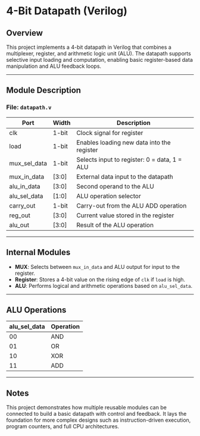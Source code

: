 # 4-Bit Datapath (Verilog)

## Overview

This project implements a 4-bit datapath in Verilog that combines a multiplexer, register, and arithmetic logic unit (ALU). The datapath supports selective input loading and computation, enabling basic register-based data manipulation and ALU feedback loops.

---

## Module Description

### File: `datapath.v`

| Port         | Width | Description                                  |
| ------------ | ----- | -------------------------------------------- |
| clk          | 1-bit | Clock signal for register                    |
| load         | 1-bit | Enables loading new data into the register   |
| mux_sel_data | 1-bit | Selects input to register: 0 = data, 1 = ALU |
| mux_in_data  | [3:0] | External data input to the datapath          |
| alu_in_data  | [3:0] | Second operand to the ALU                    |
| alu_sel_data | [1:0] | ALU operation selector                       |
| carry_out    | 1-bit | Carry-out from the ALU ADD operation         |
| reg_out      | [3:0] | Current value stored in the register         |
| alu_out      | [3:0] | Result of the ALU operation                  |

---

## Internal Modules

- **MUX**: Selects between `mux_in_data` and ALU output for input to the register.
- **Register**: Stores a 4-bit value on the rising edge of `clk` if `load` is high.
- **ALU**: Performs logical and arithmetic operations based on `alu_sel_data`.

---

## ALU Operations

| alu_sel_data | Operation |
| ------------ | --------- |
| 00           | AND       |
| 01           | OR        |
| 10           | XOR       |
| 11           | ADD       |

---

## Notes

This project demonstrates how multiple reusable modules can be connected to build a basic datapath with control and feedback. It lays the foundation for more complex designs such as instruction-driven execution, program counters, and full CPU architectures.
